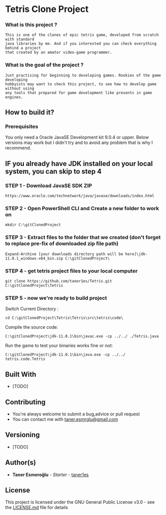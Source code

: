 # Tetris Clone Project

### What is this project ?
	This is one of the clones of epic tetris game, developed from scratch with standard 
	java libraries by me. And if you interested you can check everything behind a project 
	that created by an amator video-game programmer.
### What is the goal of the project ? 
	Just practising for beginning to developing games. Rookies of the game developing 
	hobbyists may want to check this project, to see how to develop game without using 
	any tools that prepared for game development like presents in game engines.
## How to build it?


### Prerequisites

You only need a Oracle JavaSE Development kit 9.0.4 or upper. Below versions may work but
I didn't try and to avoid any problem that is why I recommend.

## IF you already have JDK installed on your local system, you can skip to step 4

### STEP 1 - Download JavaSE SDK ZIP

```
https://www.oracle.com/technetwork/java/javase/downloads/index.html
```

### STEP 2 - Open PowerShell CLI and Create a new folder to work on

```
mkdir C:\gitClonedProject
```
### STEP 3 - Extract files to the folder that we created (don't forget to replace pre-fix of downloaded zip file path)

```
Expand-Archive [your downloads directory path will be here]\jdk-11.0.1_windows-x64_bin.zip C:\gitClonedProject\
```

### STEP 4 - get tetris project files to your local computer

```
git clone https://github.com/taner1es/Tetris.git C:\gitClonedProject\Tetris
```

### STEP 5 - now we're ready to build project 

Switch Current Directory : 
```
cd C:\gitClonedProject\Tetris\Tetris\src\tetris\code\
```
Compile the source code:
```
C:\gitClonedProject\jdk-11.0.1\bin\javac.exe -cp ../../ ./Tetris.java
```
Run the game to test your binaries works fine or not: 
```
C:\gitClonedProject\jdk-11.0.1\bin\java.exe -cp ../../ tetris.code.Tetris
```

## Built With

* [TODO]

## Contributing

* You're always welcome to submit a bug,advice or pull request
* You can contact me with taner.esmrglu@gmail.com

## Versioning

* [TODO]

## Author(s)

* **Taner Esmeroğlu** - *Starter* - [taner1es](https://github.com/taner1es)


## License

This project is licensed under the GNU General Public License v3.0 - see the [LICENSE.md](LICENSE) file for details
